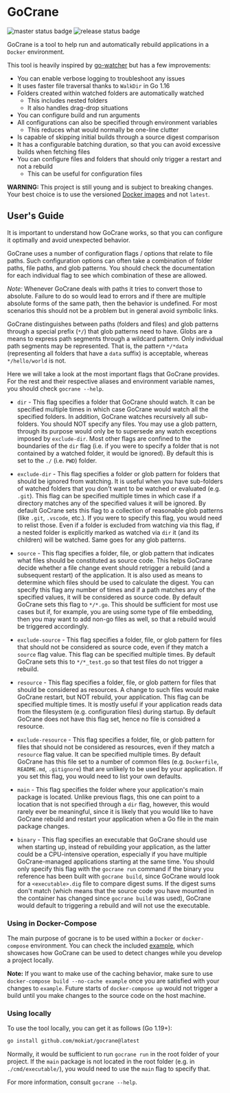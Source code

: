 # GoCrane

![master status badge](https://github.com/mokiat/gocrane/actions/workflows/master.yml/badge.svg?event=push)
![release status badge](https://github.com/mokiat/gocrane/actions/workflows/release.yml/badge.svg?event=push)

GoCrane is a tool to help run and automatically rebuild applications in a `Docker` environment.

This tool is heavily inspired by [go-watcher](https://github.com/canthefason/go-watcher) but has a few improvements:

* You can enable verbose logging to troubleshoot any issues
* It uses faster file traversal thanks to `WalkDir` in Go 1.16
* Folders created within watched folders are automatically watched
    * This includes nested folders
    * It also handles drag-drop situations
* You can configure build and run arguments
* All configurations can also be specified through environment variables
    * This reduces what would normally be one-line clutter
* Is capable of skipping initial builds through a source digest comparison
* It has a configurable batching duration, so that you can avoid excessive builds when fetching files
* You can configure files and folders that should only trigger a restart and not a rebuild
    * This can be useful for configuration files

**WARNING:** This project is still young and is subject to breaking changes. Your best choice is to use the versioned [Docker images](https://hub.docker.com/r/mokiat/gocrane/tags) and not `latest`.

## User's Guide

It is important to understand how GoCrane works, so that you can configure it optimally and avoid unexpected behavior.

GoCrane uses a number of configuration flags / options that relate to file paths. Such configuration options can often take a combination of folder paths, file paths, and glob patterns. You should check the documentation for each individual flag to see which combination of these are allowed.

*Note:* Whenever GoCrane deals with paths it tries to convert those to absolute. Failure to do so would lead to errors and if there are multiple absolute forms of the same path, then the behavior is undefined. For most scenarios this should not be a problem but in general avoid symbolic links.

GoCrane distinguishes between paths (folders and files) and glob patterns through a special prefix (`*/`) that glob patterns need to have. Globs are a means to express path segments through a wildcard pattern. Only individual path segments may be represented. That is, the pattern `*/*data` (representing all folders that have a `data` suffix) is acceptable, whereas `*/hello/world` is not.

Here we will take a look at the most important flags that GoCrane provides. For the rest and their respective aliases and environment variable names, you should check `gocrane --help`.

* `dir` - This flag specifies a folder that GoCrane should watch. It can be specified multiple times in which case GoCrane would watch all the specified folders. In addition, GoCrane watches recursively all sub-folders. You should NOT specify any files. You may use a glob pattern, through its purpose would only be to supersede any watch exceptions imposed by `exclude-dir`. Most other flags are confined to the boundaries of the `dir` flag (i.e. if you were to specify a folder that is not contained by a watched folder, it would be ignored). By default this is set to the `./` (i.e. `PWD`) folder.

* `exclude-dir` - This flag specifies a folder or glob pattern for folders that should be ignored from watching. It is useful when you have sub-folders of watched folders that you don't want to be watched or evaluated (e.g. `.git`). This flag can be specified multiple times in which case if a directory matches any of the specified values it will be ignored. By default GoCrane sets this flag to a collection of reasonable glob patterns (like `.git`, `.vscode`, etc.). If you were to specify this flag, you would need to relist those. Even if a folder is excluded from watching via this flag, if a nested folder is explicitly marked as watched via `dir` it (and its children) will be watched. Same goes for any glob patterns.

* `source` - This flag specifies a folder, file, or glob pattern that indicates what files should be constituted as source code. This helps GoCrane decide whether a file change event should retrigger a rebuild (and a subsequent restart) of the application. It is also used as means to determine which files should be used to calculate the digest. You can specify this flag any number of times and if a path matches any of the specified values, it will be considered as source code. By default GoCrane sets this flag to `*/*.go`. This should be sufficient for most use cases but if, for example, you are using some type of file embedding, then you may want to add non-go files as well, so that a rebuild would be triggered accordingly.

* `exclude-source` - This flag specifies a folder, file, or glob pattern for files that should not be considered as source code, even if they match a `source` flag value. This flag can be specified multiple times. By default GoCrane sets this to `*/*_test.go` so that test files do not trigger a rebuild.

* `resource` - This flag specifies a folder, file, or glob pattern for files that should be considered as resources. A change to such files would make GoCrane restart, but NOT rebuild, your application. This flag can be specified multiple times. It is mostly useful if your application reads data from the filesystem (e.g. configuration files) during startup. By default GoCrane does not have this flag set, hence no file is considred a resource.

* `exclude-resource` - This flag specifies a folder, file, or glob pattern for files that should not be considered as resources, even if they match a `resource` flag value. It can be specified multiple times. By default GoCrane has this file set to a number of common files (e.g. `Dockerfile`, `README.md`, `.gitignore`) that are unlikely to be used by your application. If you set this flag, you would need to list your own defaults.

* `main` - This flag specifies the folder where your application's main package is located. Unlike previous flags, this one can point to a location that is not specified through a `dir` flag, however, this would rarely ever be meaningful, since it is likely that you would like to have GoCrane rebuild and restart your application when a Go file in the main package changes.

* `binary` - This flag specifies an executable that GoCrane should use when starting up, instead of rebuilding your application, as the latter could be a CPU-intensive operation, especially if you have multiple GoCrane-managed applications starting at the same time. You should only specify this flag with the `gocrane run` command if the binary you reference has been built with `gocrane build`, since GoCrane would look for a `<executable>.dig` file to compare digest sums. If the digest sums don't match (which means that the source code you have mounted in the container has changed since `gocrane build` was used), GoCrane would default to triggering a rebuild and will not use the executable.

### Using in Docker-Compose

The main purpose of gocrane is to be used within a `Docker` or `docker-compose` environment. You can check the included [example](https://github.com/mokiat/gocrane/tree/master/example), which showcases how GoCrane can be used to detect changes while you develop a project locally.

**Note:** If you want to make use of the caching behavior, make sure to use `docker-compose build --no-cache example` once you are satisfied with your changes to `example`. Future starts of `docker-compose up` would not trigger a build until you make changes to the source code on the host machine.

### Using locally

To use the tool locally, you can get it as follows (Go 1.19+):

```sh
go install github.com/mokiat/gocrane@latest
```

Normally, it would be sufficient to run `gocrane run` in the root folder of your project. If the `main` package is not located in the root folder (e.g. in `./cmd/executable/`), you would need to use the `main` flag to specify that.

For more information, consult `gocrane --help`.
